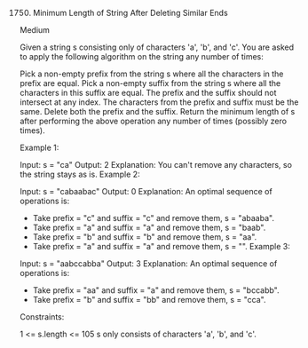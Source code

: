 1750. Minimum Length of String After Deleting Similar Ends

Medium

Given a string s consisting only of characters 'a', 'b', and 'c'. You are asked to apply the following algorithm on the string any number of times:

Pick a non-empty prefix from the string s where all the characters in the prefix are equal.
Pick a non-empty suffix from the string s where all the characters in this suffix are equal.
The prefix and the suffix should not intersect at any index.
The characters from the prefix and suffix must be the same.
Delete both the prefix and the suffix.
Return the minimum length of s after performing the above operation any number of times (possibly zero times).

Example 1:

Input: s = "ca"
Output: 2
Explanation: You can't remove any characters, so the string stays as is.
Example 2:

Input: s = "cabaabac"
Output: 0
Explanation: An optimal sequence of operations is:

- Take prefix = "c" and suffix = "c" and remove them, s = "abaaba".
- Take prefix = "a" and suffix = "a" and remove them, s = "baab".
- Take prefix = "b" and suffix = "b" and remove them, s = "aa".
- Take prefix = "a" and suffix = "a" and remove them, s = "".
  Example 3:

Input: s = "aabccabba"
Output: 3
Explanation: An optimal sequence of operations is:

- Take prefix = "aa" and suffix = "a" and remove them, s = "bccabb".
- Take prefix = "b" and suffix = "bb" and remove them, s = "cca".

Constraints:

1 <= s.length <= 105
s only consists of characters 'a', 'b', and 'c'.
